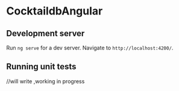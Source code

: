 # CocktaildbAngular


## Development server

Run `ng serve` for a dev server. Navigate to `http://localhost:4200/`. 




## Running unit tests
//will write ,working in progress


